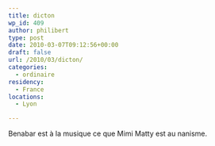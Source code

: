```yaml
---
title: dicton
wp_id: 409
author: philibert
type: post
date: 2010-03-07T09:12:56+00:00
draft: false
url: /2010/03/dicton/
categories:
  - ordinaire
residency:
  - France
locations:
  - Lyon

---
```

Benabar est à la musique ce que Mimi Matty est au nanisme.